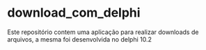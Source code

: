 # download_com_delphi
Este repositório contem uma aplicação para realizar downloads de arquivos, a mesma foi desenvolvida no delphi 10.2
